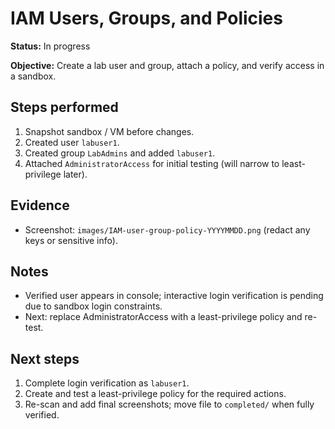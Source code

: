 # IAM Users, Groups, and Policies

**Status:** In progress

**Objective:** Create a lab user and group, attach a policy, and verify access in a sandbox.

## Steps performed
1. Snapshot sandbox / VM before changes.
2. Created user `labuser1`.
3. Created group `LabAdmins` and added `labuser1`.
4. Attached `AdministratorAccess` for initial testing (will narrow to least-privilege later).

## Evidence
- Screenshot: `images/IAM-user-group-policy-YYYYMMDD.png` (redact any keys or sensitive info).

## Notes
- Verified user appears in console; interactive login verification is pending due to sandbox login constraints.
- Next: replace AdministratorAccess with a least-privilege policy and re-test.

## Next steps
1. Complete login verification as `labuser1`.  
2. Create and test a least-privilege policy for the required actions.  
3. Re-scan and add final screenshots; move file to `completed/` when fully verified.
